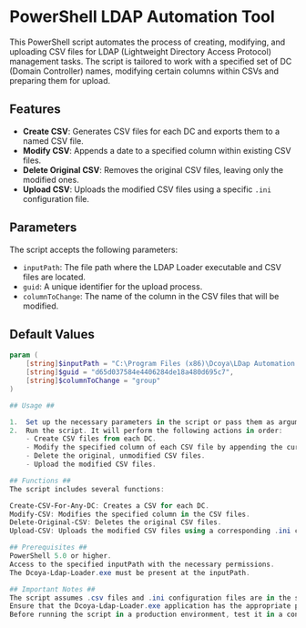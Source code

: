 # PowerShell LDAP Automation Tool

This PowerShell script automates the process of creating, modifying, and uploading CSV files for LDAP (Lightweight Directory Access Protocol) management tasks. The script is tailored to work with a specified set of DC (Domain Controller) names, modifying certain columns within CSVs and preparing them for upload.

## Features ##

- **Create CSV**: Generates CSV files for each DC and exports them to a named CSV file.
- **Modify CSV**: Appends a date to a specified column within existing CSV files.
- **Delete Original CSV**: Removes the original CSV files, leaving only the modified ones.
- **Upload CSV**: Uploads the modified CSV files using a specific `.ini` configuration file.

## Parameters ##

The script accepts the following parameters:

- `inputPath`: The file path where the LDAP Loader executable and CSV files are located.
- `guid`: A unique identifier for the upload process.
- `columnToChange`: The name of the column in the CSV files that will be modified.

## Default Values ##

```powershell
param (
    [string]$inputPath = "C:\Program Files (x86)\Dcoya\LDap Automation Service",
    [string]$guid = "d65d037584e4406284de18a480d695c7",
    [string]$columnToChange = "group"
)

## Usage ## 

1.  Set up the necessary parameters in the script or pass them as arguments when invoking the script.
2.  Run the script. It will perform the following actions in order:
	- Create CSV files from each DC.
	- Modify the specified column of each CSV file by appending the current date.
	- Delete the original, unmodified CSV files.
	- Upload the modified CSV files.

## Functions ##
The script includes several functions:

Create-CSV-For-Any-DC: Creates a CSV for each DC.
Modify-CSV: Modifies the specified column in the CSV files.
Delete-Original-CSV: Deletes the original CSV files.
Upload-CSV: Uploads the modified CSV files using a corresponding .ini configuration file.

## Prerequisites ## 
PowerShell 5.0 or higher.
Access to the specified inputPath with the necessary permissions.
The Dcoya-Ldap-Loader.exe must be present at the inputPath.

## Important Notes ##
The script assumes .csv files and .ini configuration files are in the same directory.
Ensure that the Dcoya-Ldap-Loader.exe application has the appropriate permissions to execute.
Before running the script in a production environment, test it in a controlled setting to ensure it performs as expected.
